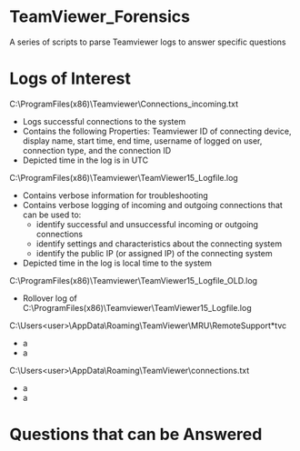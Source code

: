 # TeamViewer_Forensics
A series of scripts to parse Teamviewer logs to answer specific questions

# Logs of Interest
C:\ProgramFiles(x86)\Teamviewer\Connections_incoming.txt
* Logs successful connections to the system
* Contains the following Properties: Teamviewer ID of connecting device, display name, start time, end time, username of logged on user, connection type, and the connection ID
* Depicted time in the log is in UTC

C:\ProgramFiles(x86)\Teamviewer\TeamViewer15_Logfile.log
* Contains verbose information for troubleshooting
* Contains verbose logging of incoming and outgoing connections that can be used to:
  * identify successful and unsuccessful incoming or outgoing connections
  * identify settings and characteristics about the connecting system 
  * identify the public IP (or assigned IP) of the connecting system
* Depicted time in the log is local time to the system

C:\ProgramFiles(x86)\Teamviewer\TeamViewer15_Logfile_OLD.log
* Rollover log of C:\ProgramFiles(x86)\Teamviewer\TeamViewer15_Logfile.log

C:\Users\<user>\AppData\Roaming\TeamViewer\MRU\RemoteSupport\*tvc
* a
* a

C:\Users\<user>\AppData\Roaming\TeamViewer\connections.txt
* a
* a

# Questions that can be Answered
